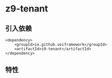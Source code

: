 # z9-tenant
## 引入依赖


    <dependency>
        <groupId>io.github.veiframework</groupId>
        <artifactId>z9-tenant</artifactId>
    </dependency>

## 特性